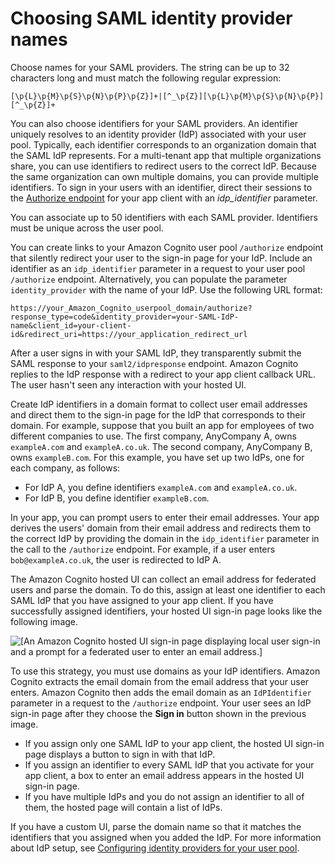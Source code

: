 # Choosing SAML identity provider names<a name="cognito-user-pools-managing-saml-idp-naming"></a>

Choose names for your SAML providers\. The string can be up to 32 characters long and must match the following regular expression:

`[\p{L}\p{M}\p{S}\p{N}\p{P}\p{Z}]+|[^_\p{Z}][\p{L}\p{M}\p{S}\p{N}\p{P}][^_\p{Z}]+`

You can also choose identifiers for your SAML providers\. An identifier uniquely resolves to an identity provider \(IdP\) associated with your user pool\. Typically, each identifier corresponds to an organization domain that the SAML IdP represents\. For a multi\-tenant app that multiple organizations share, you can use identifiers to redirect users to the correct IdP\. Because the same organization can own multiple domains, you can provide multiple identifiers\. To sign in your users with an identifier, direct their sessions to the [Authorize endpoint](authorization-endpoint.md) for your app client with an *idp\_identifier* parameter\.

You can associate up to 50 identifiers with each SAML provider\. Identifiers must be unique across the user pool\.

You can create links to your Amazon Cognito user pool `/authorize` endpoint that silently redirect your user to the sign\-in page for your IdP\. Include an identifier as an `idp_identifier` parameter in a request to your user pool `/authorize` endpoint\. Alternatively, you can populate the parameter `identity_provider` with the name of your IdP\. Use the following URL format:

`https://your_Amazon_Cognito_userpool_domain/authorize?response_type=code&identity_provider=your-SAML-IdP-name&client_id=your-client-id&redirect_uri=https://your_application_redirect_url`

After a user signs in with your SAML IdP, they transparently submit the SAML response to your `saml2/idpresponse` endpoint\. Amazon Cognito replies to the IdP response with a redirect to your app client callback URL\. The user hasn't seen any interaction with your hosted UI\.

Create IdP identifiers in a domain format to collect user email addresses and direct them to the sign\-in page for the IdP that corresponds to their domain\. For example, suppose that you built an app for employees of two different companies to use\. The first company, AnyCompany A, owns `exampleA.com` and `exampleA.co.uk`\. The second company, AnyCompany B, owns `exampleB.com`\. For this example, you have set up two IdPs, one for each company, as follows: 
+ For IdP A, you define identifiers `exampleA.com` and `exampleA.co.uk`\.
+ For IdP B, you define identifier `exampleB.com`\.

In your app, you can prompt users to enter their email addresses\. Your app derives the users' domain from their email address and redirects them to the correct IdP by providing the domain in the `idp_identifier` parameter in the call to the `/authorize` endpoint\. For example, if a user enters `bob@exampleA.co.uk`, the user is redirected to IdP A\.

The Amazon Cognito hosted UI can collect an email address for federated users and parse the domain\. To do this, assign at least one identifier to each SAML IdP that you have assigned to your app client\. If you have successfully assigned identifiers, your hosted UI sign\-in page looks like the following image\.

![\[An Amazon Cognito hosted UI sign-in page displaying local user sign-in and a prompt for a federated user to enter an email address.\]](http://docs.aws.amazon.com/cognito/latest/developerguide/)

To use this strategy, you must use domains as your IdP identifiers\. Amazon Cognito extracts the email domain from the email address that your user enters\. Amazon Cognito then adds the email domain as an `IdPIdentifier` parameter in a request to the `/authorize` endpoint\. Your user sees an IdP sign\-in page after they choose the **Sign in** button shown in the previous image\.
+ If you assign only one SAML IdP to your app client, the hosted UI sign\-in page displays a button to sign in with that IdP\.
+ If you assign an identifier to every SAML IdP that you activate for your app client, a box to enter an email address appears in the hosted UI sign\-in page\.
+ If you have multiple IdPs and you do not assign an identifier to all of them, the hosted page will contain a list of IdPs\.

If you have a custom UI, parse the domain name so that it matches the identifiers that you assigned when you added the IdP\. For more information about IdP setup, see [Configuring identity providers for your user pool](cognito-user-pools-identity-provider.md)\.